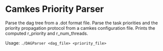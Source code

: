 # Camkes Priority Parser

Parse the dag tree from a .dot format file.
Parse the task priorities and the priority propagation protocol from a camkes configuration file.
Prints the computed r_priority and r_num_threads.

Usage: `./DAGParser <dag_file> <priority_file>`